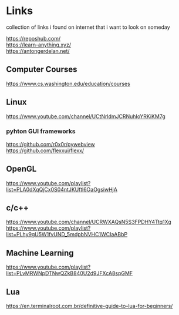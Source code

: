 # Links
collection of links i found on internet that i want to look on someday


https://reposhub.com/ <br>
https://learn-anything.xyz/ <br>
https://antongerdelan.net/ <br>


## Computer Courses
https://www.cs.washington.edu/education/courses<br>

## Linux
https://www.youtube.com/channel/UCtNrldmJCRNuhIoYRKiKM7g <br>



### pyhton GUI frameworks
https://github.com/r0x0r/pywebview <br>
https://github.com/flexxui/flexx/ <br>


## OpenGL
https://www.youtube.com/playlist?list=PLA0dXqQjCx0S04ntJKUftl6OaOgsiwHjA <br>

## c/c++
https://www.youtube.com/channel/UCRWXAQsN5S3FPDHY4Ttq1Xg <br>
https://www.youtube.com/playlist?list=PLhy9gU5W1fvUND_5mdpbNVHC1WCIaABbP <br>


## Machine Learning
https://www.youtube.com/playlist?list=PLvMRWNpDTNwQZkB840U2d9JFXcA8spGMF <br>


## Lua
https://en.terminalroot.com.br/definitive-guide-to-lua-for-beginners/ <br>
